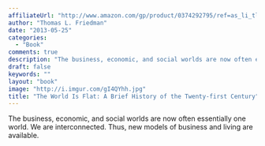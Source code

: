 ```yaml
---
affiliateUrl: "http://www.amazon.com/gp/product/0374292795/ref=as_li_tl?ie=UTF8&camp=1789&creative=390957&creativeASIN=0374292795&linkCode=as2&tag=jaktre-20&linkId=HXI5LYTACYZECR2W"
author: "Thomas L. Friedman"
date: "2013-05-25"
categories:
  - "Book"
comments: true
description: "The business, economic, and social worlds are now often essentially one world.  We are interconnected.  Thus, new models of business and living are av"
draft: false
keywords: ""
layout: "book"
image: "http://i.imgur.com/gI4QYhh.jpg"
title: "The World Is Flat: A Brief History of the Twenty-first Century"
---
```


The business, economic, and social worlds are now often essentially one world.  We are interconnected.  Thus, new models of business and living are available.
